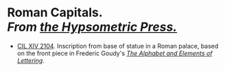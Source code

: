 # Roman Capitals. <br /> _From [the Hypsometric Press.][Hpm Press]_

- [CIL XIV 2104][Github CIL XIV 2104]. Inscription from base of statue in a Roman palace, based on the front piece in Frederic Goudy's [_The Alphabet and Elements of Lettering_][Alphabet].


[Hpm Press]: http://github.com/cboone/hpm-press-site
[Github CIL XIV 2104]: http://github.com/cboone/hpm-press-site/tree/master/roman-capitals/cil-xiv-2104/ "Go to the Github page for CIL XIV 2104."
[Alphabet]: http://books.google.com/books?id=99nZAAAAMAAJ "Read about *The Alphabet and Elements of Lettering* on Google Books."
